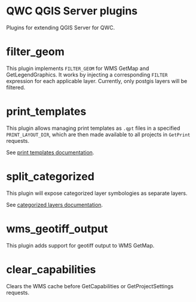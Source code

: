 QWC QGIS Server plugins
=======================

Plugins for extending QGIS Server for QWC.

# filter_geom

This plugin implements `FILTER_GEOM` for WMS GetMap and GetLegendGraphics. It works by injecting a corresponding `FILTER` expression for each applicable layer. Currently, only postgis layers will be filtered.

# print_templates

This plugin allows managing print templates as `.qpt` files in a specified `PRINT_LAYOUT_DIR`, which are then made available to all projects in `GetPrint` requests.

See [print templates documentation](https://qwc-services.github.io/master/topics/Printing/#layout-templates).

# split_categorized

This plugin will expose categorized layer symbologies as separate layers.

See [categorized layers documentation](https://qwc-services.github.io/master/configuration/ThemesConfiguration/#split-categorized-layers).

# wms_geotiff_output

This plugin adds support for geotiff output to WMS GetMap.

# clear_capabilities

Clears the WMS cache before GetCapabilities or GetProjectSettings requests.
